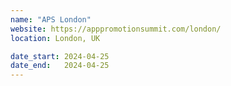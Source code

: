 ```yaml
---
name: "APS London"
website: https://apppromotionsummit.com/london/
location: London, UK

date_start: 2024-04-25
date_end:   2024-04-25
---
```

